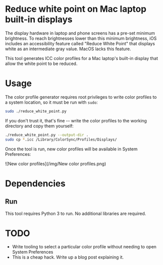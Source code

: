 # Reduce white point on Mac laptop built-in displays

The display hardware in laptop and phone screens has a pre-set minimum
brightness.  To reach brightnesses lower than this minimum brightness, iOS
includes an accessibility feature called "Reduce White Point" that displays
white as an intermediate gray value.  MacOS lacks this feature.

This tool generates ICC color profiles for a Mac laptop's built-in display that
allow the white point to be reduced.

# Usage

The color profile generator requires root privileges to write color profiles to
a system location, so it must be run with `sudo`:

```bash
sudo ./reduce_white_point.py
```

If you don't trust it, that's fine -- write the color profiles to the working
directory and copy them yourself:

```bash
./reduce_white_point.py --output-dir .
sudo cp *.icc /Library/ColorSync/Profiles/Displays/
```

Once the tool is run, new color profiles will be available in System
Preferences:

![New color profiles](/img/New color profiles.png)

# Dependencies
## Run
This tool requires Python 3 to run.  No additional libraries are required.

# TODO

- Write tooling to select a particular color profile without needing to open
  System Preferences
- This is a cheap hack.  Write up a blog post explaining it.
